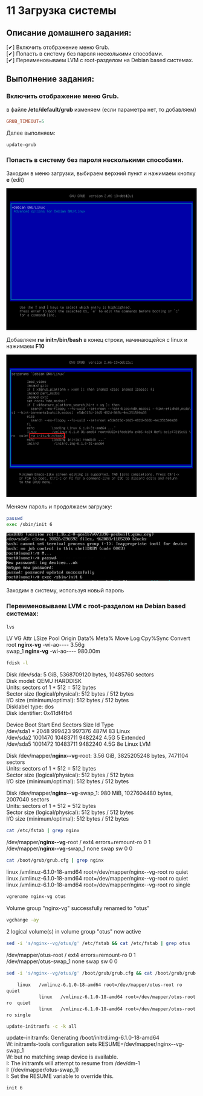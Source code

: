 # 11 Загрузка системы

## Описание домашнего задания:  
  [✔] Включить отображение меню Grub.  
  [✔] Попасть в систему без пароля несколькими способами.  
  [✔] Переименовываем LVM с root-разделом на Debian based системах.  

## Выполнение задания:

### Включить отображение меню Grub.
в файле **/etc/default/grub** изменяем (если параметра нет, то добавляем)

```conf
GRUB_TIMEOUT=5
```

Далее выполняем:
```bash
update-grub
```

### Попасть в систему без пароля несколькими способами.

Заходим в меню загрузки, выбираем верхний пункт и нажимаем кнопку **e** (edit)

![root_password](./change_the_root_password_01.png)

Добавляем **rw init=/bin/bash** в конец строки, начинающейся с linux и нажимаем **F10**

![root_password](./change_the_root_password_02.png)

Меняем пароль и продолжаем загрузку:

```bash
passwd
exec /sbin/init 6
```

![root_password](./change_the_root_password_03.png)

Заходим в систему, используя новый пароль

### Переименовываем LVM с root-разделом на Debian based системах:

```bash
lvs
```  
LV     VG       Attr       LSize   Pool Origin Data%  Meta%  Move Log Cpy%Sync Convert  
root   **nginx-vg** -wi-ao----   3.56g  
swap_1 **nginx-vg** -wi-ao---- 980.00m  

```bash
fdisk -l
```  
Disk /dev/sda: 5 GiB, 5368709120 bytes, 10485760 sectors  
Disk model: QEMU HARDDISK  
Units: sectors of 1 * 512 = 512 bytes  
Sector size (logical/physical): 512 bytes / 512 bytes  
I/O size (minimum/optimal): 512 bytes / 512 bytes  
Disklabel type: dos  
Disk identifier: 0x41df4fb4  

Device     Boot   Start      End Sectors  Size Id Type  
/dev/sda1  *       2048   999423  997376  487M 83 Linux  
/dev/sda2       1001470 10483711 9482242  4.5G  5 Extended  
/dev/sda5       1001472 10483711 9482240  4.5G 8e Linux LVM  

Disk /dev/mapper/**nginx--vg**-root: 3.56 GiB, 3825205248 bytes, 7471104 sectors  
Units: sectors of 1 * 512 = 512 bytes  
Sector size (logical/physical): 512 bytes / 512 bytes  
I/O size (minimum/optimal): 512 bytes / 512 bytes  

Disk /dev/mapper/**nginx--vg**-swap_1: 980 MiB, 1027604480 bytes, 2007040 sectors  
Units: sectors of 1 * 512 = 512 bytes  
Sector size (logical/physical): 512 bytes / 512 bytes  
I/O size (minimum/optimal): 512 bytes / 512 bytes 

```bash
cat /etc/fstab | grep nginx
```  
/dev/mapper/**nginx--vg**-root /               ext4    errors=remount-ro 0       1  
/dev/mapper/**nginx--vg**-swap_1 none            swap    sw              0       0  

```bash
cat /boot/grub/grub.cfg | grep nginx
```  
linux   /vmlinuz-6.1.0-18-amd64 root=/dev/mapper/nginx--vg-root ro  quiet  
linux   /vmlinuz-6.1.0-18-amd64 root=/dev/mapper/nginx--vg-root ro  quiet  
linux   /vmlinuz-6.1.0-18-amd64 root=/dev/mapper/nginx--vg-root ro single  

```bash
vgrename nginx-vg otus
```  
  Volume group "nginx-vg" successfully renamed to "otus"

```bash
vgchange -ay
```  
  2 logical volume(s) in volume group "otus" now active

```bash
sed -i 's/nginx--vg/otus/g' /etc/fstab && cat /etc/fstab | grep otus
```  
/dev/mapper/otus-root /               ext4    errors=remount-ro 0       1  
/dev/mapper/otus-swap_1 none            swap    sw              0       0  

```bash
sed -i 's/nginx--vg/otus/g' /boot/grub/grub.cfg && cat /boot/grub/grub.cfg | grep otus
```  
        linux   /vmlinuz-6.1.0-18-amd64 root=/dev/mapper/otus-root ro  quiet
                linux   /vmlinuz-6.1.0-18-amd64 root=/dev/mapper/otus-root ro  quiet
                linux   /vmlinuz-6.1.0-18-amd64 root=/dev/mapper/otus-root ro single

```bash
update-initramfs -c -k all
```  
update-initramfs: Generating /boot/initrd.img-6.1.0-18-amd64  
W: initramfs-tools configuration sets RESUME=/dev/mapper/nginx--vg-swap_1  
W: but no matching swap device is available.  
I: The initramfs will attempt to resume from /dev/dm-1  
I: (/dev/mapper/otus-swap_1)  
I: Set the RESUME variable to override this.

```bash
init 6
```
